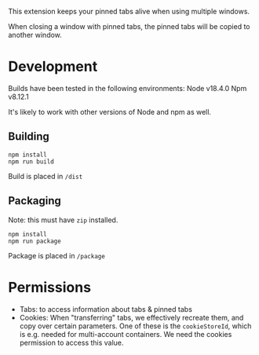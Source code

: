 This extension keeps your pinned tabs alive when using multiple windows.

When closing a window with pinned tabs, the pinned tabs will be copied to another window.

# Development
Builds have been tested in the following environments:
Node v18.4.0
Npm v8.12.1

It's likely to work with other versions of Node and npm as well.

## Building

```
npm install
npm run build
```

Build is placed in `/dist`

## Packaging

Note: this must have `zip` installed.

```
npm install
npm run package
```

Package is placed in `/package`

# Permissions
- Tabs: to access information about tabs & pinned tabs
- Cookies: When "transferring" tabs, we effectively recreate them, and copy over certain parameters. One of these is the `cookieStoreId`, which is e.g. needed for multi-account containers. We need the cookies permission to access this value.
